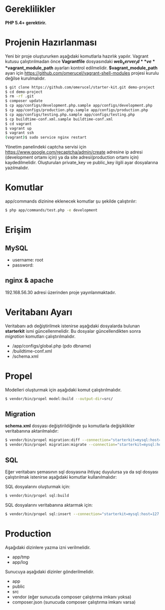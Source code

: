 # Gereklilikler

**PHP 5.4+ gerektirir.**

# Projenin Hazırlanması

Yeni bir proje oluştururken aşağıdaki komutlarla hazırlık yapılır. Vagrant kutusu çalıştırılmadan önce **Vagrantfile**
dosyasındaki **$web_server_id** ve **$vagrant_module_path** ayarları kontrol edilmelidir. **$vagrant_module_path** ayarı için
https://github.com/omerucel/vagrant-shell-modules projesi kurulu değilse kurulmalıdır.

```bash
$ git clone https://github.com/omerucel/starter-kit.git demo-project
$ cd demo-project
$ rm -rf .git
$ composer update
$ cp app/configs/development.php.sample app/configs/development.php
$ cp app/configs/production.php.sample app/configs/production.php
$ cp app/configs/testing.php.sample app/configs/testing.php
$ cp buildtime-conf.xml.sample buildtime-conf.xml
$ cd vagrant
$ vagrant up
$ vagrant ssh
(vagrant)$ sudo service nginx restart
```

Yönetim panelindeki captcha servisi için https://www.google.com/recaptcha/admin/create adresine ip adresi
(development ortamı için) ya da site adresi(production ortamı için) kaydedilmelidir. Oluşturulan private_key ve
public_key ilgili ayar dosyalarına yazılmalıdır.

# Komutlar

app/commands dizinine eklenecek komutlar şu şekilde çalıştırılır:

```bash
$ php app/commands/test.php -e development
```

# Erişim

## MySQL

- username: root
- password:

## nginx & apache

192.168.56.30 adresi üzerinden proje yayınlanmaktadır.

# Veritabanı Ayarı

Veritabanı adı değiştirilmek istenirse aşağıdaki dosyalarda bulunan **starterkit** ismi güncellenmelidir. Bu
dosyalar güncellendikten sonra *migration* komutları çalıştırılmalıdır.

- /app/configs/global.php (pdo dbname)
- /buildtime-conf.xml
- /schema.xml

# Propel

Modelleri oluşturmak için aşağıdaki komut çalıştırılmalıdır.

```bash
$ vendor/bin/propel model:build --output-dir=src/
```

## Migration

**schema.xml** dosyası değiştirildiğinde şu komutlarla değişiklikler veritabanına aktarılmalıdır:

```bash
$ vendor/bin/propel migration:diff --connection="starterkit=mysql:host=127.0.0.1;dbname=starterkit;user=root" --verbose
$ vendor/bin/propel migration:migrate --connection="starterkit=mysql:host=127.0.0.1;dbname=starterkit;user=root" --verbose
```

## SQL

Eğer veritabanı şemasının sql dosyasına ihtiyaç duyulursa ya da sql dosyası çalıştırılmak istenirse
aşağıdaki komutlar kullanılmalıdır:

SQL dosyalarını oluşturmak için:

```bash
$ vendor/bin/propel sql:build
```

SQL dosyalarını veritabanına aktarmak için:

```bash
$ vendor/bin/propel sql:insert --connection="starterkit=mysql:host=127.0.0.1;dbname=starterkit;user=root" --verbose
```

# Production

Aşağıdaki dizinlere yazma izni verilmelidir.

* app/tmp
* app/log

Sunucuya aşağıdaki dizinler gönderilmelidir.

* app
* public
* src
* vendor (eğer sunucuda composer çalıştırma imkanı yoksa)
* composer.json (sunucuda composer çalıştırma imkanı varsa)